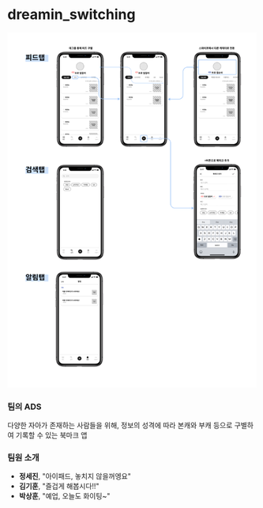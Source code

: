 # dreamin_switching

<img src="images/tabbar.png" width="원하는 크기">

### 팀의 ADS
다양한 자아가 존재하는 사람들을 위해, 정보의 성격에 따라 본캐와 부캐 등으로 구별하여 기록할 수 있는 북마크 앱


### 팀원 소개   
- **정세진**, "아이패드, 놓치지 않을꺼엥요"
- **김기훈**, "즐겁게 해봅시다!!"
- **박상훈**, "예업, 오늘도 화이팅~"
